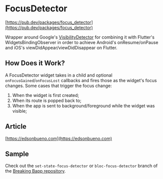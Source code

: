 # FocusDetector

[https://pub.dev/packages/focus_detector](https://pub.dev/packages/focus_detector)

Wrapper around Google's [VisibilityDetector](https://github.com/google/flutter.widgets/tree/master/packages/visibility_detector) for combining it with Flutter's WidgetsBindingObserver in order to achieve Android's onResume/onPause and iOS's viewDidAppear/viewDidDisappear on Flutter.

## How Does it Work?

A FocusDetector widget takes in a child and optional `onFocusGained`/`onFocusLost` callbacks and fires those as the widget's focus changes.
Some cases that trigger the focus change:
1. When the widget is first created;
2. When its route is popped back to;
3. When the app is sent to background/foreground while the widget was visible;

## Article
[https://edsonbueno.com](https://edsonbueno.com)

## Sample
Check out the `set-state-focus-detector` or `bloc-focus-detector` branch of the [Breaking Bapp repository](https://github.com/EdsonBueno/breaking_bapp).
